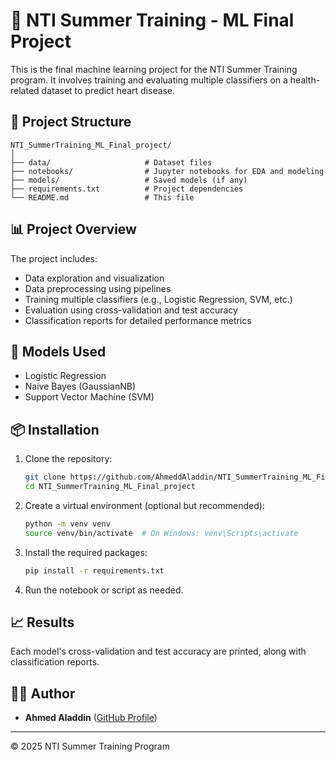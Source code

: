 # 🧠 NTI Summer Training - ML Final Project

This is the final machine learning project for the NTI Summer Training program. It involves training and evaluating multiple classifiers on a health-related dataset to predict heart disease.

## 📁 Project Structure

```
NTI_SummerTraining_ML_Final_project/
│
├── data/                     # Dataset files
├── notebooks/                # Jupyter notebooks for EDA and modeling
├── models/                   # Saved models (if any)
├── requirements.txt          # Project dependencies
└── README.md                 # This file
```

## 📊 Project Overview

The project includes:
- Data exploration and visualization
- Data preprocessing using pipelines
- Training multiple classifiers (e.g., Logistic Regression, SVM, etc.)
- Evaluation using cross-validation and test accuracy
- Classification reports for detailed performance metrics

## 🚀 Models Used

- Logistic Regression
- Naive Bayes (GaussianNB)
- Support Vector Machine (SVM)


## 📦 Installation

1. Clone the repository:
   ```bash
   git clone https://github.com/AhmeddAladdin/NTI_SummerTraining_ML_Final_project.git
   cd NTI_SummerTraining_ML_Final_project
   ```

2. Create a virtual environment (optional but recommended):
   ```bash
   python -m venv venv
   source venv/bin/activate  # On Windows: venv\Scripts\activate
   ```

3. Install the required packages:
   ```bash
   pip install -r requirements.txt
   ```

4. Run the notebook or script as needed.

## 📈 Results

Each model's cross-validation and test accuracy are printed, along with classification reports.

## 🙋‍♂️ Author

- **Ahmed Aladdin** ([GitHub Profile](https://github.com/AhmeddAladdin))

---

© 2025 NTI Summer Training Program
